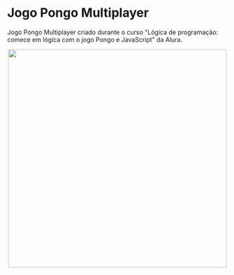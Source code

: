 # Jogo Pongo Multiplayer

Jogo Pongo Multiplayer criado durante o curso "Lógica de programação: comece em lógica com o jogo Pongo e JavaScript" da Alura.

<div align="center">
<img src="https://github.com/anacfassis/p5.Js-pongo-game/assets/127503500/43576c67-2299-4d7d-bd9c-da02a44c8b0e" width="500px" />
</div> 
